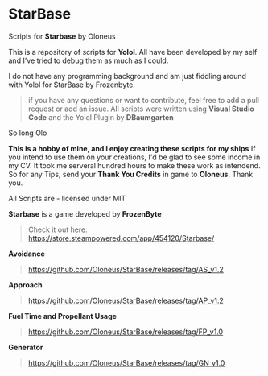 # StarBase
Scripts for **Starbase** by Oloneus

This is a repository of scripts for **Yolol**. All have been developed by my self and I've tried to debug them as much as I could.

I do not have any programming background and am just fiddling around with Yolol for StarBase by Frozenbyte.

> if you have any questions or want to contribute, feel free to add a pull request or add an issue.
> All scripts were written using **Visual Studio Code** and the Yolol Plugin by **DBaumgarten**

So long
Olo

**This is a hobby of mine, and I enjoy creating these scripts for my ships**
If you intend to use them on your creations, I'd be glad to see some income in my CV. It took me serveral hundred hours to make these work as intendend. So for any Tips, send your **Thank You Credits** in game to **Oloneus**.
Thank you.

All Scripts are -  licensed under MIT

**Starbase** is a game developed by **FrozenByte**
> Check it out here: https://store.steampowered.com/app/454120/Starbase/

**Avoidance**
> https://github.com/Oloneus/StarBase/releases/tag/AS_v1.2

**Approach**
> https://github.com/Oloneus/StarBase/releases/tag/AP_v1.2

**Fuel Time and Propellant Usage**
> https://github.com/Oloneus/StarBase/releases/tag/FP_v1.0

**Generator**
> https://github.com/Oloneus/StarBase/releases/tag/GN_v1.0

